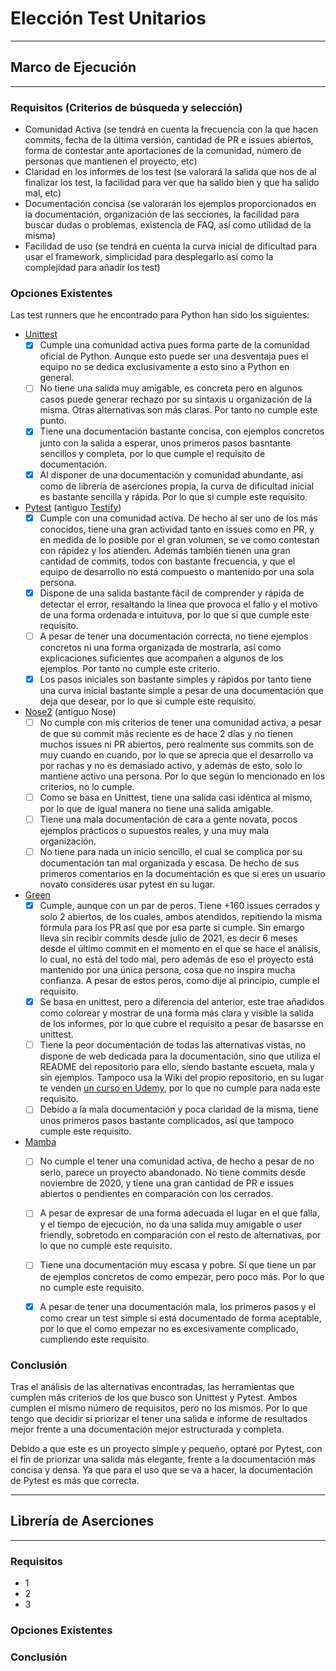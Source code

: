 # Elección Test Unitarios
***
## Marco de Ejecución
***
### Requisitos (Criterios de búsqueda y selección)
- Comunidad Activa (se tendrá en cuenta la frecuencia con la que hacen commits, fecha de la última versión, cantidad de PR e issues abiertos, forma de contestar ante aportaciones de la comunidad, número de personas que mantienen el proyecto, etc)
- Claridad en los informes de los test (se valorará la salida que nos de al finalizar los test, la facilidad para ver que ha salido bien y que ha salido mal, etc)
- Documentación concisa (se valorarán los ejemplos proporcionados en la documentación, organización de las secciones, la facilidad para buscar dudas o problemas, existencia de FAQ, así como utilidad de la misma)
- Facilidad de uso (se tendrá en cuenta la curva inicial de dificultad para usar el framework, simplicidad para desplegarlo así como la complejidad para añadir los test)


### Opciones Existentes
Las test runners que he encontrado para Python han sido los siguientes:
- [Unittest](https://github.com/python/cpython/tree/main/Lib/unittest)
  - [x] Cumple una comunidad activa pues forma parte de la comunidad oficial de Python. Aunque esto puede ser una desventaja pues el equipo no se dedica exclusivamente a esto sino a Python en general.
  - [ ] No tiene una salida muy amigable, es concreta pero en algunos casos puede generar rechazo por su sintaxis u organización de la misma. Otras alternativas son más claras. Por tanto no cumple este punto.
  - [x] Tiene una documentación bastante concisa, con ejemplos concretos junto con la salida a esperar, unos primeros pasos basntante sencillos y completa, por lo que cumple el requisito de documentación.
  - [x] Al disponer de una documentación y comunidad abundante, así como de librería de aserciones propia, la curva de dificultad inicial es bastante sencilla y rápida. Por lo que si cumple este requisito.
- [Pytest](https://github.com/pytest-dev/pytest) (antiguo [Testify](https://github.com/Yelp/Testify))
  - [x] Cumple con una comunidad activa. De hecho al ser uno de los más conocidos, tiene una gran actividad tanto en issues como en PR, y en medida de lo posible por el gran volumen, se ve como contestan con rápidez y los atienden. Además también tienen una gran cantidad de commits, todos con bastante frecuencia, y que el equipo de desarrollo no está compuesto o mantenido por una sola persona.
  - [x] Dispone de una salida bastante fácil de comprender y rápida de detectar el error, resaltando la línea que provoca el fallo y el motivo de una forma ordenada e intuituva, por lo que si que cumple este requisito.
  - [ ] A pesar de tener una documentación correcta, no tiene ejemplos concretos ni una forma organizada de mostrarla, así como explicaciones suficientes que acompañen a algunos de los ejemplos. Por tanto no cumple este criterio.
  - [x] Los pasos iniciales son bastante simples y rápidos por tanto tiene una curva inicial bastante simple a pesar de una documentación que deja que desear, por lo que si cumple este requisito.
- [Nose2](https://github.com/nose-devs/nose2) (antiguo Nose)
  - [ ] No cumple con mis criterios de tener una comunidad activa, a pesar de que su commit más reciente es de hace 2 días y no tienen muchos issues ni PR abiertos, pero realmente sus commits son de muy cuando en cuando, por lo que se aprecia que el desarrollo va por rachas y no es demasiado activo, y además de esto, solo lo mantiene activo una persona. Por lo que según lo mencionado en los criterios, no lo cumple. 
  - [ ] Como se basa en Unittest, tiene una salida casi idéntica al mismo, por lo que de igual manera no tiene una salida amigable. 
  - [ ] Tiene una mala documentación de cara a gente novata, pocos ejemplos prácticos o supuestos reales, y una muy mala organización.
  - [ ] No tiene para nada un inicio sencillo, el cual se complica por su documentación tan mal organizada y escasa. De hecho de sus primeros comentarios en la documentación es que si eres un usuario novato consideres usar pytest en su lugar.
- [Green](https://github.com/CleanCut/green)
  - [x] Cumple, aunque con un par de peros. Tiene +160 issues cerrados y solo 2 abiertos, de los cuales, ambos atendidos, repitiendo la misma fórmula para los PR así que por esa parte si cumple. Sin emargo lleva sin recibir commits desde julio de 2021, es decir 6 meses desde el último commit en el momento en el que se hace el análisis, lo cual, no está del todo mal, pero además de eso el proyecto está mantenido por una única persona, cosa que no inspira mucha confianza. A pesar de estos peros, como dije al principio, cumple el requisito.
  - [x] Se basa en unittest, pero a diferencia del anterior, este trae añadidos como colorear y mostrar de una forma más clara y visible la salida de los informes, por lo que cubre el requisito a pesar de basarsse en unittest.
  - [ ] Tiene la peor documentación de todas las alternativas vistas, no dispone de web dedicada para la documentación, sino que utiliza el README del repositorio para ello, siendo bastante escueta, mala y sin ejemplos. Tampoco usa la Wiki del propio repositorio, en su lugar te venden [un curso en Udemy](https://www.udemy.com/course/python-testing-with-green/), por lo que no cumple para nada este requisito.
  - [ ] Debido a la mala documentación y poca claridad de la misma, tiene unos primeros pasos bastante complicados, así que tampoco cumple este requisito.
- [Mamba](https://github.com/nestorsalceda/mamba)
  - [ ] No cumple el tener una comunidad activa, de hecho a pesar de no serlo, parece un proyecto abandonado. No tiene commits desde noviembre de 2020, y tiene una gran cantidad de PR e issues abiertos o pendientes en comparación con los cerrados.
  - [ ] A pesar de expresar de una forma adecuada el lugar en el que falla, y el tiempo de ejecución, no da una salida muy amigable o user friendly, sobretodo en comparación con el resto de alternativas, por lo que no cumple este requisito.
  - [ ] Tiene una documentación muy escasa y pobre. Sí que tiene un par de ejemplos concretos de como empezar, pero poco más. Por lo que no cumple este requisito.
  - [x] A pesar de tener una documentación mala, los primeros pasos y el como crear un test simple si está documentado de forma aceptable, por lo que el como empezar no es excesivamente complicado, cumpliendo este requisito. 


### Conclusión 
Tras el análisis de las alternativas encontradas, las herramientas que cumplen más criterios de los que busco son Unittest y Pytest. Ambos cumplen el mismo número de requisitos, pero no los mismos. Por lo que tengo que decidir si priorizar el tener una salida e informe de resultados mejor frente a una documentación mejor estructurada y completa.

Debido a que este es un proyecto simple y pequeño, optaré por Pytest, con el fin de priorizar una salida más elegante, frente a la documentación más concisa y densa. Ya que para el uso que se va a hacer, la documentación de Pytest es más que correcta.

--- 

## Librería de Aserciones
***
### Requisitos
- 1
- 2
- 3

### Opciones Existentes

### Conclusión 